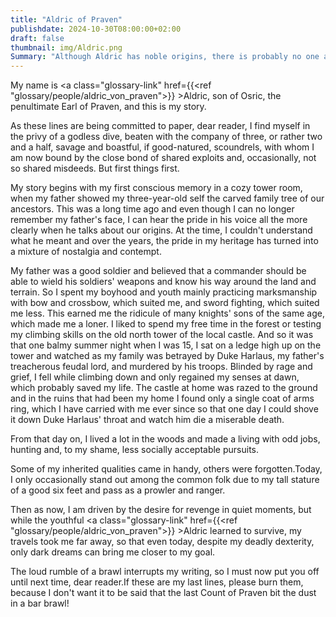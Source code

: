 ```yaml
---
title: "Aldric of Praven"
publishdate: 2024-10-30T08:00:00+02:00
draft: false
thumbnail: img/Aldric.png
Summary: "Although Aldric has noble origins, there is probably no one among our friends who despises the nobility as much as Aldric. Aside from his eloquent speech when he wants to, there is not much about Aldric that is noble anymore. Instead, he's become a fan of bows and crossbows who knows exactly how to deal damage."
---
```


My name is <a class="glossary-link" href={{<ref "glossary/people/aldric_von_praven">}} >Aldric</a>, son of Osric, the penultimate Earl of Praven, and this is my story.

As these lines are being committed to paper, dear reader, I find myself in the privy of a godless dive, beaten with the company of three, or rather two and a half, savage and boastful, if good-natured, scoundrels, with whom I am now bound by the close bond of shared exploits and, occasionally, not so shared misdeeds. But first things first.

My story begins with my first conscious memory in a cozy tower room, when my father showed my three-year-old self the carved family tree of our ancestors. This was a long time ago and even though I can no longer remember my father's face, I can hear the pride in his voice all the more clearly when he talks about our origins. At the time, I couldn't understand what he meant and over the years, the pride in my heritage has turned into a mixture of nostalgia and contempt.

My father was a good soldier and believed that a commander should be able to wield his soldiers' weapons and know his way around the land and terrain. So I spent my boyhood and youth mainly practicing marksmanship with bow and crossbow, which suited me, and sword fighting, which suited me less. This earned me the ridicule of many knights' sons of the same age, which made me a loner. I liked to spend my free time in the forest or testing my climbing skills on the old north tower of the local castle. And so it was that one balmy summer night when I was 15, I sat on a ledge high up on the tower and watched as my family was betrayed by Duke Harlaus, my father's treacherous feudal lord, and murdered by his troops. Blinded by rage and grief, I fell while climbing down and only regained my senses at dawn, which probably saved my life. The castle at home was razed to the ground and in the ruins that had been my home I found only a single coat of arms ring, which I have carried with me ever since so that one day I could shove it down Duke Harlaus' throat and watch him die a miserable death.

From that day on, I lived a lot in the woods and made a living with odd jobs, hunting and, to my shame, less socially acceptable pursuits.

Some of my inherited qualities came in handy, others were forgotten.Today, I only occasionally stand out among the common folk due to my tall stature of a good six feet and pass as a prowler and ranger.

Then as now, I am driven by the desire for revenge in quiet moments, but while the youthful <a class="glossary-link" href={{<ref "glossary/people/aldric_von_praven">}} >Aldric</a> learned to survive, my travels took me far away, so that even today, despite my deadly dexterity, only dark dreams can bring me closer to my goal.

The loud rumble of a brawl interrupts my writing, so I must now put you off until next time, dear reader.If these are my last lines, please burn them, because I don't want it to be said that the last Count of Praven bit the dust in a bar brawl!

